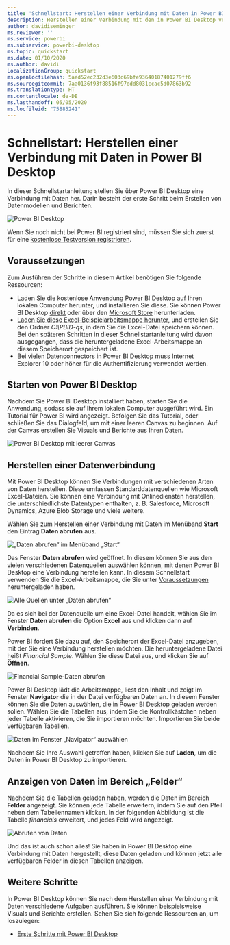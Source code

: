 ```yaml
---
title: 'Schnellstart: Herstellen einer Verbindung mit Daten in Power BI Desktop'
description: Herstellen einer Verbindung mit den in Power BI Desktop verfügbaren Datenquellen
author: davidiseminger
ms.reviewer: ''
ms.service: powerbi
ms.subservice: powerbi-desktop
ms.topic: quickstart
ms.date: 01/10/2020
ms.author: davidi
LocalizationGroup: quickstart
ms.openlocfilehash: 5aed52ec232d3e603d69bfe93640187401279ff6
ms.sourcegitcommit: 7aa0136f93f88516f97ddd8031ccac5d07863b92
ms.translationtype: HT
ms.contentlocale: de-DE
ms.lasthandoff: 05/05/2020
ms.locfileid: "75885241"
---
```

# <a name="quickstart-connect-to-data-in-power-bi-desktop"></a>Schnellstart: Herstellen einer Verbindung mit Daten in Power BI Desktop

In dieser Schnellstartanleitung stellen Sie über Power BI Desktop eine Verbindung mit Daten her. Darin besteht der erste Schritt beim Erstellen von Datenmodellen und Berichten.

![Power BI Desktop](media/desktop-what-is-desktop/what-is-desktop_01.png)

Wenn Sie noch nicht bei Power BI registriert sind, müssen Sie sich zuerst für eine [kostenlose Testversion registrieren](https://app.powerbi.com/signupredirect?pbi_source=web).

## <a name="prerequisites"></a>Voraussetzungen

Zum Ausführen der Schritte in diesem Artikel benötigen Sie folgende Ressourcen:

* Laden Sie die kostenlose Anwendung Power BI Desktop auf Ihren lokalen Computer herunter, und installieren Sie diese. Sie können Power BI Desktop [direkt](https://powerbi.microsoft.com/desktop) oder über den [Microsoft Store](https://aka.ms/pbidesktopstore) herunterladen.
* [Laden Sie diese Excel-Beispielarbeitsmappe herunter](https://go.microsoft.com/fwlink/?LinkID=521962), und erstellen Sie den Ordner *C:\PBID-qs*, in dem Sie die Excel-Datei speichern können. Bei den späteren Schritten in dieser Schnellstartanleitung wird davon ausgegangen, dass die heruntergeladene Excel-Arbeitsmappe an diesem Speicherort gespeichert ist.
* Bei vielen Datenconnectors in Power BI Desktop muss Internet Explorer 10 oder höher für die Authentifizierung verwendet werden.

## <a name="launch-power-bi-desktop"></a>Starten von Power BI Desktop

Nachdem Sie Power BI Desktop installiert haben, starten Sie die Anwendung, sodass sie auf Ihrem lokalen Computer ausgeführt wird. Ein Tutorial für Power BI wird angezeigt. Befolgen Sie das Tutorial, oder schließen Sie das Dialogfeld, um mit einer leeren Canvas zu beginnen. Auf der Canvas erstellen Sie Visuals und Berichte aus Ihren Daten.

![Power BI Desktop mit leerer Canvas](media/desktop-quickstart-connect-to-data/qs-connect-data_01.png)

## <a name="connect-to-data"></a>Herstellen einer Datenverbindung

Mit Power BI Desktop können Sie Verbindungen mit verschiedenen Arten von Daten herstellen. Diese umfassen Standarddatenquellen wie Microsoft Excel-Dateien. Sie können eine Verbindung mit Onlinediensten herstellen, die unterschiedlichste Datentypen enthalten, z. B. Salesforce, Microsoft Dynamics, Azure Blob Storage und viele weitere.

Wählen Sie zum Herstellen einer Verbindung mit Daten im Menüband **Start** den Eintrag **Daten abrufen** aus.

![„Daten abrufen“ im Menüband „Start“](media/desktop-quickstart-connect-to-data/qs-connect-data_02.png)

Das Fenster **Daten abrufen** wird geöffnet. In diesem können Sie aus den vielen verschiedenen Datenquellen auswählen können, mit denen Power BI Desktop eine Verbindung herstellen kann. In diesem Schnellstart verwenden Sie die Excel-Arbeitsmappe, die Sie unter [Voraussetzungen](#prerequisites) heruntergeladen haben.

![Alle Quellen unter „Daten abrufen“](media/desktop-quickstart-connect-to-data/qs-connect-data_03.png)

Da es sich bei der Datenquelle um eine Excel-Datei handelt, wählen Sie im Fenster **Daten abrufen** die Option **Excel** aus und klicken dann auf **Verbinden**.

Power BI fordert Sie dazu auf, den Speicherort der Excel-Datei anzugeben, mit der Sie eine Verbindung herstellen möchten. Die heruntergeladene Datei heißt *Financial Sample*. Wählen Sie diese Datei aus, und klicken Sie auf **Öffnen**.

![Financial Sample-Daten abrufen](media/desktop-quickstart-connect-to-data/qs-connect-data_04.png)

Power BI Desktop lädt die Arbeitsmappe, liest den Inhalt und zeigt im Fenster **Navigator** die in der Datei verfügbaren Daten an. In diesem Fenster können Sie die Daten auswählen, die in Power BI Desktop geladen werden sollen. Wählen Sie die Tabellen aus, indem Sie die Kontrollkästchen neben jeder Tabelle aktivieren, die Sie importieren möchten. Importieren Sie beide verfügbaren Tabellen.

![Daten im Fenster „Navigator“ auswählen](media/desktop-quickstart-connect-to-data/qs-connect-data_05.png)

Nachdem Sie Ihre Auswahl getroffen haben, klicken Sie auf **Laden**, um die Daten in Power BI Desktop zu importieren.

## <a name="view-data-in-the-fields-pane"></a>Anzeigen von Daten im Bereich „Felder“

Nachdem Sie die Tabellen geladen haben, werden die Daten im Bereich **Felder** angezeigt. Sie können jede Tabelle erweitern, indem Sie auf den Pfeil neben dem Tabellennamen klicken. In der folgenden Abbildung ist die Tabelle *financials* erweitert, und jedes Feld wird angezeigt.

![Abrufen von Daten](media/desktop-quickstart-connect-to-data/qs-connect-data_06.png)

Und das ist auch schon alles! Sie haben in Power BI Desktop eine Verbindung mit Daten hergestellt, diese Daten geladen und können jetzt alle verfügbaren Felder in diesen Tabellen anzeigen.

## <a name="next-steps"></a>Weitere Schritte

In Power BI Desktop können Sie nach dem Herstellen einer Verbindung mit Daten verschiedene Aufgaben ausführen. Sie können beispielsweise Visuals und Berichte erstellen. Sehen Sie sich folgende Ressourcen an, um loszulegen:

* [Erste Schritte mit Power BI Desktop](desktop-getting-started.md)
